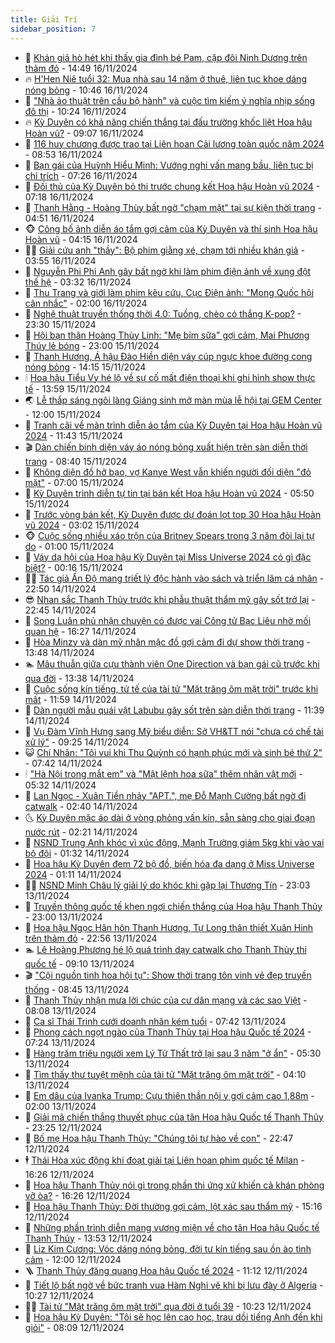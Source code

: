 ```yaml
---
title: Giải Trí
sidebar_position: 7
---
```


<!-- dantri-giai-tri:START -->
- 🤩 [Khán giả hò hét khi thấy gia đình bé Pam, cặp đôi Ninh Dương trên thảm đỏ](https://dantri.com.vn/giai-tri/khan-gia-ho-het-khi-thay-gia-dinh-be-pam-cap-doi-ninh-duong-tren-tham-do-20241116191736507.htm) - 14:49 16/11/2024
- 🔥 [H&#39;Hen Niê tuổi 32: Mua nhà sau 14 năm ở thuê, liên tục khoe dáng nóng bỏng](https://dantri.com.vn/giai-tri/hhen-nie-tuoi-32-mua-nha-sau-14-nam-o-thue-lien-tuc-khoe-dang-nong-bong-20241111202002347.htm) - 10:46 16/11/2024
- 🚀 [&quot;Nhà ảo thuật trên cầu bộ hành&quot; và cuộc tìm kiếm ý nghĩa nhịp sống đô thị](https://dantri.com.vn/giai-tri/nha-ao-thuat-tren-cau-bo-hanh-va-cuoc-tim-kiem-y-nghia-nhip-song-do-thi-20241116154920068.htm) - 10:24 16/11/2024
- 🔥 [Kỳ Duyên có khả năng chiến thắng tại đấu trường khốc liệt Hoa hậu Hoàn vũ?](https://dantri.com.vn/giai-tri/ky-duyen-co-kha-nang-chien-thang-tai-dau-truong-khoc-liet-hoa-hau-hoan-vu-20241116145751164.htm) - 09:07 16/11/2024
- 🌈 [116 huy chương được trao tại Liên hoan Cải lương toàn quốc năm 2024](https://dantri.com.vn/giai-tri/116-huy-chuong-duoc-trao-tai-lien-hoan-cai-luong-toan-quoc-nam-2024-20241116110903282.htm) - 08:53 16/11/2024
- 📝 [Bạn gái của Huỳnh Hiểu Minh: Vướng nghi vấn mang bầu, liên tục bị chỉ trích](https://dantri.com.vn/giai-tri/ban-gai-cua-huynh-hieu-minh-vuong-nghi-van-mang-bau-lien-tuc-bi-chi-trich-20241115105256477.htm) - 07:26 16/11/2024
- 💪 [Đối thủ của Kỳ Duyên bỏ thi trước chung kết Hoa hậu Hoàn vũ 2024](https://dantri.com.vn/giai-tri/doi-thu-cua-ky-duyen-bo-thi-truoc-chung-ket-hoa-hau-hoan-vu-2024-20241116112258778.htm) - 07:18 16/11/2024
- 🤡 [Thanh Hằng - Hoàng Thùy bất ngờ &quot;chạm mặt&quot; tại sự kiện thời trang](https://dantri.com.vn/giai-tri/thanh-hang-hoang-thuy-bat-ngo-cham-mat-tai-su-kien-thoi-trang-20241114213416380.htm) - 04:51 16/11/2024
- 🐵 [Công bố ảnh diễn áo tắm gợi cảm của Kỳ Duyên và thí sinh Hoa hậu Hoàn vũ](https://dantri.com.vn/giai-tri/cong-bo-anh-dien-ao-tam-goi-cam-cua-ky-duyen-va-thi-sinh-hoa-hau-hoan-vu-20241116103412433.htm) - 04:15 16/11/2024
- 🧑‍🏫 [Giải cứu anh &quot;thầy&quot;: Bộ phim giằng xé, chạm tới nhiều khán giả](https://dantri.com.vn/giai-tri/giai-cuu-anh-thay-bo-phim-giang-xe-cham-toi-nhieu-khan-gia-20241116092750764.htm) - 03:55 16/11/2024
- 💂 [Nguyễn Phi Phi Anh gây bất ngờ khi làm phim điện ảnh về xung đột thế hệ](https://dantri.com.vn/giai-tri/nguyen-phi-phi-anh-gay-bat-ngo-khi-lam-phim-dien-anh-ve-xung-dot-the-he-20241116030954367.htm) - 03:32 16/11/2024
- 🤠 [Thu Trang và giới làm phim kêu cứu, Cục Điện ảnh: &quot;Mong Quốc hội cân nhắc&quot;](https://dantri.com.vn/giai-tri/thu-trang-va-gioi-lam-phim-keu-cuu-cuc-dien-anh-mong-quoc-hoi-can-nhac-20241116022925987.htm) - 02:00 16/11/2024
- 🫶 [Nghệ thuật truyền thống thời 4.0: Tuồng, chèo có thắng K-pop?](https://dantri.com.vn/giai-tri/nghe-thuat-truyen-thong-thoi-40-tuong-cheo-co-thang-k-pop-20241112023051398.htm) - 23:30 15/11/2024
- 🦏 [Hội bạn thân Hoàng Thùy Linh: &quot;Mẹ bỉm sữa&quot; gợi cảm, Mai Phương Thúy lẻ bóng](https://dantri.com.vn/giai-tri/hoi-ban-than-hoang-thuy-linh-me-bim-sua-goi-cam-mai-phuong-thuy-le-bong-20241111140349968.htm) - 23:00 15/11/2024
- 🧰 [Thanh Hương, Á hậu Đào Hiền diện váy cúp ngực khoe đường cong nóng bỏng](https://dantri.com.vn/giai-tri/thanh-huong-a-hau-dao-hien-dien-vay-cup-nguc-khoe-duong-cong-nong-bong-20241115193430071.htm) - 14:15 15/11/2024
- 🕯 [Hoa hậu Tiểu Vy hé lộ về sự cố mất điện thoại khi ghi hình show thực tế](https://dantri.com.vn/giai-tri/hoa-hau-tieu-vy-he-lo-ve-su-co-mat-dien-thoai-khi-ghi-hinh-show-thuc-te-20241115202322845.htm) - 13:59 15/11/2024
- 🌏 [Lễ thắp sáng ngôi làng Giáng sinh mở màn mùa lễ hội tại GEM Center](https://dantri.com.vn/giai-tri/le-thap-sang-ngoi-lang-giang-sinh-mo-man-mua-le-hoi-tai-gem-center-20241115175351208.htm) - 12:00 15/11/2024
- 🌈 [Tranh cãi về màn trình diễn áo tắm của Kỳ Duyên tại Hoa hậu Hoàn vũ 2024](https://dantri.com.vn/giai-tri/tranh-cai-ve-man-trinh-dien-ao-tam-cua-ky-duyen-tai-hoa-hau-hoan-vu-2024-20241115163504273.htm) - 11:43 15/11/2024
- 🎬 [Dàn chiến binh diện váy áo nóng bỏng xuất hiện trên sàn diễn thời trang](https://dantri.com.vn/giai-tri/dan-chien-binh-dien-vay-ao-nong-bong-xuat-hien-tren-san-dien-thoi-trang-20241115141850449.htm) - 08:40 15/11/2024
- 👀 [Không diện đồ hở bạo, vợ Kanye West vẫn khiến người đối diện &quot;đỏ mặt&quot;](https://dantri.com.vn/giai-tri/khong-dien-do-ho-bao-vo-kanye-west-van-khien-nguoi-doi-dien-do-mat-20241115090320131.htm) - 07:00 15/11/2024
- 🧰 [Kỳ Duyên trình diễn tự tin tại bán kết Hoa hậu Hoàn vũ 2024](https://dantri.com.vn/giai-tri/ky-duyen-trinh-dien-tu-tin-tai-ban-ket-hoa-hau-hoan-vu-2024-20241115110833333.htm) - 05:50 15/11/2024
- 🧰 [Trước vòng bán kết, Kỳ Duyên được dự đoán lọt top 30 Hoa hậu Hoàn vũ 2024](https://dantri.com.vn/giai-tri/truoc-vong-ban-ket-ky-duyen-duoc-du-doan-lot-top-30-hoa-hau-hoan-vu-2024-20241115093500859.htm) - 03:02 15/11/2024
- 🐵 [Cuộc sống nhiều xáo trộn của Britney Spears trong 3 năm đòi lại tự do](https://dantri.com.vn/giai-tri/cuoc-song-nhieu-xao-tron-cua-britney-spears-trong-3-nam-doi-lai-tu-do-20241112164701171.htm) - 01:00 15/11/2024
- 🐘 [Váy dạ hội của Hoa hậu Kỳ Duyên tại Miss Universe 2024 có gì đặc biệt?](https://dantri.com.vn/giai-tri/vay-da-hoi-cua-hoa-hau-ky-duyen-tai-miss-universe-2024-co-gi-dac-biet-20240930220215469.htm) - 00:16 15/11/2024
- 🧑‍💻 [Tác giả Ấn Độ mang triết lý độc hành vào sách và triển lãm cá nhân](https://dantri.com.vn/giai-tri/tac-gia-an-do-mang-triet-ly-doc-hanh-vao-sach-va-trien-lam-ca-nhan-20241114193852410.htm) - 22:50 14/11/2024
- 😎 [Nhan sắc Thanh Thủy trước khi phẫu thuật thẩm mỹ gây sốt trở lại](https://dantri.com.vn/giai-tri/nhan-sac-thanh-thuy-truoc-khi-phau-thuat-tham-my-gay-sot-tro-lai-20241114175354139.htm) - 22:45 14/11/2024
- 🧰 [Song Luân phủ nhận chuyện có được vai Công tử Bạc Liêu nhờ mối quan hệ](https://dantri.com.vn/giai-tri/song-luan-phu-nhan-chuyen-co-duoc-vai-cong-tu-bac-lieu-nho-moi-quan-he-20241114230803788.htm) - 16:27 14/11/2024
- 🧰 [Hòa Minzy và dàn mỹ nhân mặc đồ gợi cảm đi dự show thời trang](https://dantri.com.vn/giai-tri/hoa-minzy-va-dan-my-nhan-mac-do-goi-cam-di-du-show-thoi-trang-20241114202644207.htm) - 13:48 14/11/2024
- 🏊 [Mâu thuẫn giữa cựu thành viên One Direction và bạn gái cũ trước khi qua đời](https://dantri.com.vn/giai-tri/mau-thuan-giua-cuu-thanh-vien-one-direction-va-ban-gai-cu-truoc-khi-qua-doi-20241114125424966.htm) - 13:38 14/11/2024
- 🌋 [Cuộc sống kín tiếng, tử tế của tài tử &quot;Mặt trăng ôm mặt trời&quot; trước khi mất](https://dantri.com.vn/giai-tri/cuoc-song-kin-tieng-tu-te-cua-tai-tu-mat-trang-om-mat-troi-truoc-khi-mat-20241114110235403.htm) - 11:59 14/11/2024
- 🔭 [Dàn người mẫu quái vật Labubu gây sốt trên sàn diễn thời trang](https://dantri.com.vn/giai-tri/dan-nguoi-mau-quai-vat-labubu-gay-sot-tren-san-dien-thoi-trang-20241113105811856.htm) - 11:39 14/11/2024
- 📝 [Vụ Đàm Vĩnh Hưng sang Mỹ biểu diễn: Sở VH&amp;TT nói &quot;chưa có chế tài xử lý&quot;](https://dantri.com.vn/giai-tri/vu-dam-vinh-hung-sang-my-bieu-dien-so-vhtt-noi-chua-co-che-tai-xu-ly-20241114145417290.htm) - 09:25 14/11/2024
- 😺 [Chí Nhân: &quot;Tôi vui khi Thu Quỳnh có hạnh phúc mới và sinh bé thứ 2&quot;](https://dantri.com.vn/giai-tri/chi-nhan-toi-vui-khi-thu-quynh-co-hanh-phuc-moi-va-sinh-be-thu-2-20241114092811112.htm) - 07:42 14/11/2024
- 🕯 [&quot;Hà Nội trong mắt em&quot; và &quot;Mật lệnh hoa sữa&quot; thêm nhân vật mới](https://dantri.com.vn/giai-tri/ha-noi-trong-mat-em-va-mat-lenh-hoa-sua-them-nhan-vat-moi-20241113212048990.htm) - 05:32 14/11/2024
- 🦄 [Lan Ngọc - Xuân Tiền nhảy &quot;APT.&quot;, mẹ Đỗ Mạnh Cường bất ngờ đi catwalk](https://dantri.com.vn/giai-tri/lan-ngoc-xuan-tien-nhay-apt-me-do-manh-cuong-bat-ngo-di-catwalk-20241113104556045.htm) - 02:40 14/11/2024
- 🌜 [Kỳ Duyên mặc áo dài ở vòng phỏng vấn kín, sẵn sàng cho giai đoạn nước rút](https://dantri.com.vn/giai-tri/ky-duyen-mac-ao-dai-o-vong-phong-van-kin-san-sang-cho-giai-doan-nuoc-rut-20241114085905673.htm) - 02:21 14/11/2024
- 👹 [NSND Trung Anh khóc vì xúc động, Mạnh Trường giảm 5kg khi vào vai bộ đội](https://dantri.com.vn/giai-tri/nsnd-trung-anh-khoc-vi-xuc-dong-manh-truong-giam-5kg-khi-vao-vai-bo-doi-20241113101711969.htm) - 01:32 14/11/2024
- 🚀 [Hoa hậu Kỳ Duyên đem 72 bộ đồ, biến hóa đa dạng ở Miss Universe 2024](https://dantri.com.vn/giai-tri/hoa-hau-ky-duyen-dem-72-bo-do-bien-hoa-da-dang-o-miss-universe-2024-20241112194417830.htm) - 01:11 14/11/2024
- 🧑‍💻 [NSND Minh Châu lý giải lý do khóc khi gặp lại Thương Tín](https://dantri.com.vn/giai-tri/nsnd-minh-chau-ly-giai-ly-do-khoc-khi-gap-lai-thuong-tin-20241113222500908.htm) - 23:03 13/11/2024
- 🦩 [Truyền thông quốc tế khen ngợi chiến thắng của Hoa hậu Thanh Thủy](https://dantri.com.vn/giai-tri/truyen-thong-quoc-te-khen-ngoi-chien-thang-cua-hoa-hau-thanh-thuy-20241113183032618.htm) - 23:00 13/11/2024
- 💫 [Hoa hậu Ngọc Hân hôn Thanh Hương, Tự Long thân thiết Xuân Hinh trên thảm đỏ](https://dantri.com.vn/giai-tri/hoa-hau-ngoc-han-hon-thanh-huong-tu-long-than-thiet-xuan-hinh-tren-tham-do-20241113110306936.htm) - 22:56 13/11/2024
- 🏊 [Lê Hoàng Phương hé lộ quá trình dạy catwalk cho Thanh Thủy thi quốc tế](https://dantri.com.vn/giai-tri/le-hoang-phuong-he-lo-qua-trinh-day-catwalk-cho-thanh-thuy-thi-quoc-te-20241113115605847.htm) - 09:10 13/11/2024
- 🎬 [&quot;Cội nguồn tinh hoa hội tụ&quot;: Show thời trang tôn vinh vẻ đẹp truyền thống](https://dantri.com.vn/giai-tri/coi-nguon-tinh-hoa-hoi-tu-show-thoi-trang-ton-vinh-ve-dep-truyen-thong-20241113152641534.htm) - 08:45 13/11/2024
- 💃 [Thanh Thủy nhận mưa lời chúc của cư dân mạng và các sao Việt](https://dantri.com.vn/giai-tri/thanh-thuy-nhan-mua-loi-chuc-cua-cu-dan-mang-va-cac-sao-viet-20241113080037531.htm) - 08:08 13/11/2024
- 🌊 [Ca sĩ Thái Trinh cưới doanh nhân kém tuổi](https://dantri.com.vn/giai-tri/ca-si-thai-trinh-cuoi-doanh-nhan-kem-tuoi-20241112235909309.htm) - 07:42 13/11/2024
- 🧰 [Phong cách ngọt ngào của Thanh Thủy tại Hoa hậu Quốc tế 2024](https://dantri.com.vn/giai-tri/phong-cach-ngot-ngao-cua-thanh-thuy-tai-hoa-hau-quoc-te-2024-20241113075359829.htm) - 07:24 13/11/2024
- 🦣 [Hàng trăm triệu người xem Lý Tử Thất trở lại sau 3 năm &quot;ở ẩn&quot;](https://dantri.com.vn/giai-tri/hang-tram-trieu-nguoi-xem-ly-tu-that-tro-lai-sau-3-nam-o-an-20241113095853777.htm) - 05:30 13/11/2024
- 🥷 [Tìm thấy thư tuyệt mệnh của tài tử &quot;Mặt trăng ôm mặt trời&quot;](https://dantri.com.vn/giai-tri/tim-thay-thu-tuyet-menh-cua-tai-tu-mat-trang-om-mat-troi-20241113093508472.htm) - 04:10 13/11/2024
- 🦏 [Em dâu của Ivanka Trump: Cựu thiên thần nội y gợi cảm cao 1,88m](https://dantri.com.vn/giai-tri/em-dau-cua-ivanka-trump-cuu-thien-than-noi-y-goi-cam-cao-188m-20241110174127259.htm) - 02:00 13/11/2024
- 🫶 [Giải mã chiến thắng thuyết phục của tân Hoa hậu Quốc tế Thanh Thủy](https://dantri.com.vn/giai-tri/giai-ma-chien-thang-thuyet-phuc-cua-tan-hoa-hau-quoc-te-thanh-thuy-20241112235501645.htm) - 23:25 12/11/2024
- 💼 [Bố mẹ Hoa hậu Thanh Thủy: &quot;Chúng tôi tự hào về con&quot;](https://dantri.com.vn/giai-tri/bo-me-hoa-hau-thanh-thuy-chung-toi-tu-hao-ve-con-20241112231243134.htm) - 22:47 12/11/2024
- 🕴 [Thái Hòa xúc động khi đoạt giải tại Liên hoan phim quốc tế Milan](https://dantri.com.vn/giai-tri/thai-hoa-xuc-dong-khi-doat-giai-tai-lien-hoan-phim-quoc-te-milan-20241112215449398.htm) - 16:26 12/11/2024
- 🐲 [Hoa hậu Thanh Thủy nói gì trong phần thi ứng xử khiến cả khán phòng vỡ òa?](https://dantri.com.vn/giai-tri/hoa-hau-thanh-thuy-noi-gi-trong-phan-thi-ung-xu-khien-ca-khan-phong-vo-oa-20241112223015917.htm) - 16:26 12/11/2024
- 🐘 [Hoa hậu Thanh Thủy: Đời thường gợi cảm, lột xác sau thẩm mỹ](https://dantri.com.vn/giai-tri/hoa-hau-thanh-thuy-doi-thuong-goi-cam-lot-xac-sau-tham-my-20241112211708031.htm) - 15:16 12/11/2024
- 🤭 [Những phần trình diễn mang vương miện về cho tân Hoa hậu Quốc tế Thanh Thủy](https://dantri.com.vn/giai-tri/nhung-phan-trinh-dien-mang-vuong-mien-ve-cho-tan-hoa-hau-quoc-te-thanh-thuy-20241112203514553.htm) - 13:53 12/11/2024
- 💯 [Liz Kim Cương: Vóc dáng nóng bỏng, đời tư kín tiếng sau ồn ào tình cảm](https://dantri.com.vn/giai-tri/liz-kim-cuong-voc-dang-nong-bong-doi-tu-kin-tieng-sau-on-ao-tinh-cam-20241106111957403.htm) - 12:00 12/11/2024
- 🪜 [Thanh Thủy đăng quang Hoa hậu Quốc tế 2024](https://dantri.com.vn/giai-tri/thanh-thuy-dang-quang-hoa-hau-quoc-te-2024-20241112175046904.htm) - 11:12 12/11/2024
- 👹 [Tiết lộ bất ngờ về bức tranh vua Hàm Nghi vẽ khi bị lưu đày ở Algeria](https://dantri.com.vn/giai-tri/tiet-lo-bat-ngo-ve-buc-tranh-vua-ham-nghi-ve-khi-bi-luu-day-o-algeria-20241112164840729.htm) - 10:27 12/11/2024
- 🧑‍🏫 [Tài tử &quot;Mặt trăng ôm mặt trời&quot; qua đời ở tuổi 39](https://dantri.com.vn/giai-tri/tai-tu-mat-trang-om-mat-troi-qua-doi-o-tuoi-39-20241112165942593.htm) - 10:23 12/11/2024
- 🐘 [Hoa hậu Kỳ Duyên: &quot;Tôi sẽ học lên cao học, trau dồi tiếng Anh đến khi giỏi&quot;](https://dantri.com.vn/giai-tri/hoa-hau-ky-duyen-toi-se-hoc-len-cao-hoc-trau-doi-tieng-anh-den-khi-gioi-20241112130752886.htm) - 08:09 12/11/2024<!-- dantri-giai-tri:END -->
